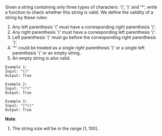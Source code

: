 Given a string containing only three types of characters: '(', ')' and '*', write a function to check whether this string is valid. We define the validity of a string by these rules:

1. Any left parenthesis '(' must have a corresponding right parenthesis ')'.
2. Any right parenthesis ')' must have a corresponding left parenthesis '('.
3. Left parenthesis '(' must go before the corresponding right parenthesis ')'.
4. '*' could be treated as a single right parenthesis ')' or a single left parenthesis '(' or an empty string.
5. An empty string is also valid.
```
Example 1:
Input: "()"
Output: True
```
```
Example 2:
Input: "(*)"
Output: True
```
```
Example 3:
Input: "(*))"
Output: True
```
__Note__:

1. The string size will be in the range [1, 100].